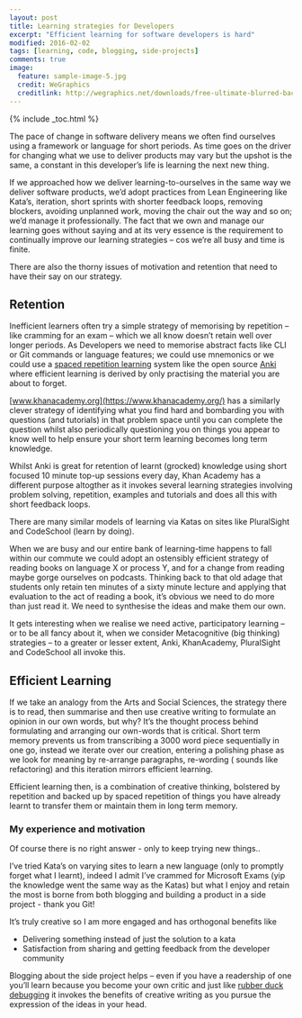 ```yaml
---
layout: post
title: Learning strategies for Developers
excerpt: "Efficient learning for software developers is hard"
modified: 2016-02-02
tags: [learning, code, blogging, side-projects]
comments: true
image:
  feature: sample-image-5.jpg
  credit: WeGraphics
  creditlink: http://wegraphics.net/downloads/free-ultimate-blurred-background-pack/
---
```

{% include _toc.html %}

The pace of change in software delivery means we often find ourselves using a framework or language for short periods.  As time goes on the driver for changing what we use to deliver products may vary but the upshot is the same, a constant in this developer’s life is learning the next new thing.

If we approached how we deliver learning-to-ourselves in the same way we deliver software products, we’d adopt practices from Lean Engineering like Kata’s, iteration, short sprints with shorter feedback loops, removing blockers, avoiding unplanned work, moving the chair out the way and so on; we’d manage it professionally.  The fact that we own and manage our learning goes without saying and at its very essence is the requirement to continually improve our learning strategies – cos we’re all busy and time is finite.

There are also the thorny issues of motivation and retention that need to have their say on our strategy.

## Retention
Inefficient learners often try a simple strategy of memorising by repetition – like cramming for an exam – which we all know doesn’t retain well over longer periods.  As Developers we need to memorise abstract facts like CLI or Git commands or language features; we could use mnemonics or we could use a [spaced repetition learning](https://en.wikipedia.org/wiki/Spaced_repetition) system like the open source  [Anki](http://ankisrs.net/) where efficient learning is derived by only practising the material you are about to forget.

[www.khanacademy.org](https://www.khanacademy.org/) has a similarly clever strategy of identifying what you find hard and bombarding you with questions (and tutorials) in that problem space until you can complete the question whilst also periodically questioning you on things you appear to know well to help ensure your short term learning becomes long term knowledge.

Whilst Anki is great for retention of learnt (grocked) knowledge using short focused 10 minute top-up sessions every day, Khan Academy has a different purpose altogther as it invokes several learning strategies involving problem solving, repetition, examples and tutorials and does all this with short feedback loops.  

There are many similar models of learning via Katas on sites like PluralSight and CodeSchool (learn by doing).

When we are busy and our entire bank of learning-time happens to fall within our commute we could adopt an ostensibly efficient strategy of reading books on language X or process Y, and for a change from reading maybe gorge ourselves on podcasts.  Thinking back to that old adage that students only retain ten minutes of a sixty minute lecture and applying that evaluation to the act of reading a book, it’s obvious we need to do more than just read it.  We need to synthesise the ideas and make them our own.

It gets interesting when we realise we need active, participatory learning – or to be all fancy about it, when we consider Metacognitive (big thinking) strategies – to a greater or lesser extent,  Anki, KhanAcademy, PluralSight and CodeSchool all invoke this.

## Efficient Learning
If we take an analogy from the Arts and Social Sciences, the strategy there is to read, then summarise and then use creative writing to formulate an opinion in our own words, but why?  It’s the thought process behind formulating and arranging our own-words that is critical.  Short term memory prevents us from transcribing a 3000 word piece sequentially in one go,  instead we iterate over our creation, entering a polishing phase as we look for meaning by re-arrange paragraphs, re-wording ( sounds like refactoring) and this iteration mirrors efficient learning.

Efficient learning then, is a combination of creative thinking, bolstered by repetition and backed up by spaced repetition of things you have already learnt to transfer them or maintain them in long term memory.

### My experience and motivation
Of course there is no right answer - only to keep trying new things..

I’ve tried Kata’s on varying sites to learn a new language (only to promptly
forget what I learnt), indeed I admit I’ve crammed for Microsoft Exams (yip the knowledge went the same way as the Katas) but what I enjoy and retain the most is borne from both blogging and building a product in a side project - thank you Git!

It’s truly creative so I am more engaged and has orthogonal benefits like

*	Delivering something instead of just the solution to a kata
*	Satisfaction from sharing and getting feedback from the developer community

Blogging about the side project helps – even if you have a readership of one you’ll learn because you become your own critic and just like [rubber duck debugging](https://en.wikipedia.org/wiki/Rubber_duck_debugging) it invokes the benefits of creative writing as you pursue the expression of the ideas in your head.
